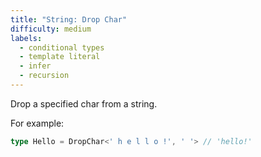 ```yaml
---
title: "String: Drop Char"
difficulty: medium
labels: 
  - conditional types
  - template literal
  - infer
  - recursion
---
```

Drop a specified char from a string.

For example:

```ts
type Hello = DropChar<' h e l l o !', ' '> // 'hello!'
```




